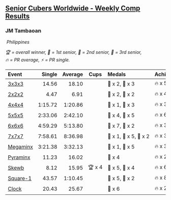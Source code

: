 <style>table {white-space: nowrap;}</style>
<link rel="stylesheet" type="text/css" href="/scw-comp/css/flags.css" />

## [Senior Cubers Worldwide - Weekly Comp Results](/scw-comp/results/)
### JM Tambaoan

<i class="flag flag-PH" />&nbsp;Philippines

<span style="white-space: nowrap;">🏆 = overall winner</span>, <span style="white-space: nowrap;">🥇 = 1st senior</span>, <span style="white-space: nowrap;">🥈 = 2nd senior</span>, <span style="white-space: nowrap;">🥉 = 3rd senior</span>, <span style="white-space: nowrap;">🔥 = PR average</span>, <span style="white-space: nowrap;">⚡ = PR single</span>.

| Event | Single | Average | Cups | Medals | Achievements|
| :-- | --: | --: | :--: | :-- | :-- |
| [3x3x3](333.md) | 14.56 | 18.10 |  | 🥈 x 2, 🥉 x 3 | 🔥 x 5, ⚡ x 5 |
| [2x2x2](222.md) | 4.47 | 6.91 |  | 🥈 x 2, 🥉 x 2 | 🔥 x 4, ⚡ x 4 |
| [4x4x4](444.md) | 1:15.72 | 1:20.86 |  | 🥈 x 1, 🥉 x 3 | 🔥 x 3, ⚡ x 4 |
| [5x5x5](555.md) | 2:33.06 | 2:42.10 |  | 🥈 x 4, 🥉 x 5 | 🔥 x 6, ⚡ x 4 |
| [6x6x6](666.md) | 4:59.29 | 5:13.80 |  | 🥈 x 7, 🥉 x 2 | 🔥 x 3, ⚡ x 3 |
| [7x7x7](777.md) | 7:58.61 | 8:36.98 |  | 🥇 x 1, 🥈 x 5, 🥉 x 2 | 🔥 x 3, ⚡ x 5 |
| [Megaminx](minx.md) | 3:21.38 | 3:32.13 |  | 🥈 x 1, 🥉 x 5 | 🔥 x 3, ⚡ x 5 |
| [Pyraminx](pyram.md) | 11.23 | 16.02 |  | 🥉 x 4 | 🔥 x 2, ⚡ x 2 |
| [Skewb](skewb.md) | 8.12 | 15.95 | 🏆 x 4 | 🥇 x 5, 🥈 x 4 | 🔥 x 6, ⚡ x 5 |
| [Square-1](sq1.md) | 43.57 | 1:10.45 |  | 🥈 x 5, 🥉 x 2 | 🔥 x 8, ⚡ x 7 |
| [Clock](clock.md) | 20.43 | 25.67 |  | 🥈 x 6 | 🔥 x 2, ⚡ x 1 |

<!-- Global site tag (gtag.js) - Google Analytics -->
<script async src="https://www.googletagmanager.com/gtag/js?id=UA-86348435-3"></script>
<script>window.dataLayer = window.dataLayer || []; function gtag() {dataLayer.push(arguments);} gtag('js', new Date()); gtag('config', 'UA-86348435-3');</script>
